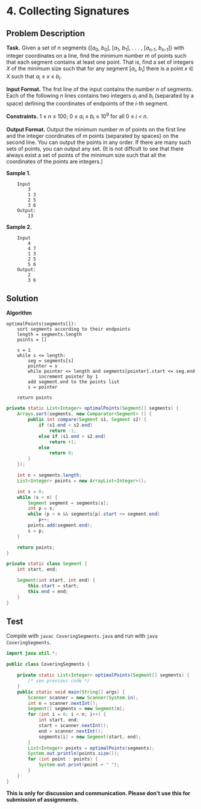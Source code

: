 # 4. Collecting Signatures

## Problem Description

**Task.** Given a set of _n_ segments {[_a_<sub>0</sub>, _b_<sub>0</sub>], [_a_<sub>1</sub>, _b_<sub>1</sub>], . . . , [_a_<sub>n-1</sub>, _b_<sub>n-1</sub>]} with integer coordinates on a line, find the minimum number _m_ of points such that each segment contains at least one point. That is, find a set of integers _X_ of the minimum size such that for any segment [_a_<sub>i</sub>, _b_<sub>i</sub>] there is a point _x_ ∈ _X_ such that _a_<sub>i</sub> ≤ _x_ ≤ _b_<sub>i</sub>.

**Input Format.** The frst line of the input contains the number _n_ of segments. Each of the following _n_ lines contains two integers _a_<sub>i</sub> and _b_<sub>i</sub> (separated by a space) defining the coordinates of endpoints of the _i_-th segment.

**Constraints.** 1 ≤ _n_ ≤ 100; 0 ≤ _a_<sub>i</sub> ≤ _b_<sub>i</sub> ≤ 10<sup>9</sup> for all 0 ≤ _i_ < _n_.

**Output Format.** Output the minimum number _m_ of points on the first line and the integer coordinates of _m_ points (separated by spaces) on the second line. You can output the points in any order. If there are many such sets of points, you can output any set. (It is not diffcult to see that there always exist a set of points of the minimum size such that all the coordinates of the points are integers.)

**Sample 1.**

```
    Input
        3
        1 3
        2 5
        3 6
    Output:
        13
```

**Sample 2.**

```
    Input
        4
        4 7
        1 3
        2 5
        5 6
    Output:
        2
        3 6
```

## Solution

**Algorithm**
```
optimalPoints(segments[]):
    sort segments according to their endpoints
    length = segments.length
    points = []

    s = 1
    while s <= length:
        seg = segments[s]
        pointer = s
        while pointer <= length and segments[pointer].start <= seg.end
            increment pointer by 1
        add segment.end to the points list
        s = pointer

    return points
```

```java
private static List<Integer> optimalPoints(Segment[] segments) {
    Arrays.sort(segments, new Comparator<Segment> () {
        public int compare(Segment s1, Segment s2) {
            if (s1.end < s2.end)
                return -1;
            else if (s1.end > s2.end) 
                return +1;
            else
                return 0;
        }
    });

    int n = segments.length;
    List<Integer> points = new ArrayList<Integer>();

    int s = 0;
    while (s < n) {
        Segment segment = segments[s];
        int p = s;
        while (p < n && segments[p].start <= segment.end) 
            p++;
        points.add(segment.end);
        s = p;
    }

    return points;
}

private static class Segment {
    int start, end;

    Segment(int start, int end) {
        this.start = start;
        this.end = end;
    }
}
```

## Test

Compile with `javac CoveringSegments.java` and run with `java CoveringSegments`.

```java
import java.util.*;

public class CoveringSegments {

    private static List<Integer> optimalPoints(Segment[] segments) {
        /* see previous code */
    }
    public static void main(String[] args) {
        Scanner scanner = new Scanner(System.in);
        int n = scanner.nextInt();
        Segment[] segments = new Segment[n];
        for (int i = 0; i < n; i++) {
            int start, end;
            start = scanner.nextInt();
            end = scanner.nextInt();
            segments[i] = new Segment(start, end);
        }
        List<Integer> points = optimalPoints(segments);
        System.out.println(points.size());
        for (int point : points) {
            System.out.print(point + " ");
        }
    }
}
```

**This is only for discussion and communication. Please don't use this for submission of assignments.**